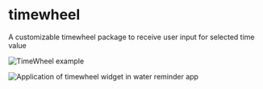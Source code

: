 # timewheel
A customizable timewheel package to receive user input for selected time value

![TimeWheel example](https://github.com/gideonpeters/timewheel/blob/master/assets/timewheel.jpg?raw=true)



![Application of timewheel widget in water reminder app](https://github.com/gideonpeters/timewheel/blob/master/assets/applied.jpg?raw=true)
